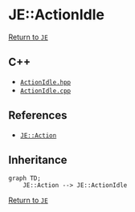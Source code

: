 # JE::ActionIdle

[Return to `JE`](/docs/je.md)

## C++

- [`ActionIdle.hpp`](/src/je/ActionIdle.hpp)
- [`ActionIdle.cpp`](/src/je/ActionIdle.cpp)

## References

- [`JE::Action`](/docs/je/Action.md)

## Inheritance

```mermaid
graph TD;
    JE::Action --> JE::ActionIdle
```

[Return to `JE`](/docs/je.md)